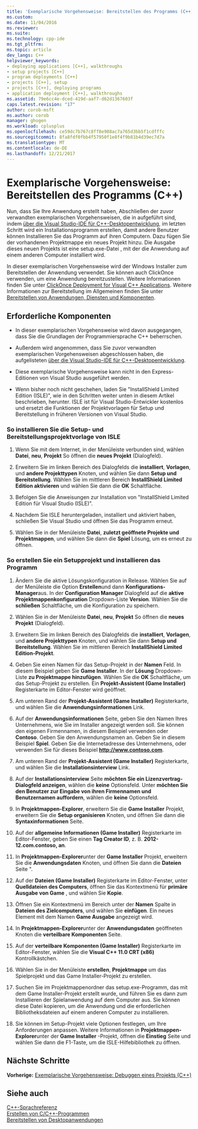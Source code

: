 ```yaml
---
title: 'Exemplarische Vorgehensweise: Bereitstellen des Programms (C++) | Microsoft Docs'
ms.custom: 
ms.date: 11/04/2016
ms.reviewer: 
ms.suite: 
ms.technology: cpp-ide
ms.tgt_pltfrm: 
ms.topic: article
dev_langs: C++
helpviewer_keywords:
- deploying applications [C++], walkthroughs
- setup projects [C++]
- program deployments [C++]
- projects [C++], setup
- projects [C++], deploying programs
- application deployment [C++], walkthroughs
ms.assetid: 79e6cc4e-dced-419d-aaf7-d62d1367603f
caps.latest.revision: "17"
author: corob-msft
ms.author: corob
manager: ghogen
ms.workload: cplusplus
ms.openlocfilehash: ce59dc7b767c8ff8e988ac7a765d3bb5f1cdfffc
ms.sourcegitcommit: 8fa8fdf0fbb4f57950f1e8f4f9b81b4d39ec7d7a
ms.translationtype: MT
ms.contentlocale: de-DE
ms.lasthandoff: 12/21/2017
---
```

# <a name="walkthrough-deploying-your-program-c"></a>Exemplarische Vorgehensweise: Bereitstellen des Programms (C++)
Nun, dass Sie Ihre Anwendung erstellt haben, Abschließen der zuvor verwandten exemplarischen Vorgehensweisen, die in aufgeführt sind, indem [über die Visual Studio-IDE für C++-Desktopentwicklung](../ide/using-the-visual-studio-ide-for-cpp-desktop-development.md), im letzten Schritt wird ein Installationsprogramm erstellen, damit andere Benutzer können Installieren Sie das Programm auf ihren Computern. Dazu fügen Sie der vorhandenen Projektmappe ein neues Projekt hinzu. Die Ausgabe dieses neuen Projekts ist eine setup.exe-Datei , mit der die Anwendung auf einem anderen Computer installiert wird.  
  
 In dieser exemplarischen Vorgehensweise wird der Windows Installer zum Bereitstellen der Anwendung verwendet. Sie können auch ClickOnce verwenden, um eine Anwendung bereitzustellen. Weitere Informationen finden Sie unter [ClickOnce Deployment for Visual C++ Applications](../ide/clickonce-deployment-for-visual-cpp-applications.md). Weitere Informationen zur Bereitstellung im Allgemeinen finden Sie unter [Bereitstellen von Anwendungen, Diensten und Komponenten](/visualstudio/deployment/deploying-applications-services-and-components).  
  
## <a name="prerequisites"></a>Erforderliche Komponenten  
  
-   In dieser exemplarischen Vorgehensweise wird davon ausgegangen, dass Sie die Grundlagen der Programmiersprache C++ beherrschen.  
  
-   Außerdem wird angenommen, dass Sie zuvor verwandten exemplarischen Vorgehensweisen abgeschlossen haben, die aufgelisteten [über die Visual Studio-IDE für C++-Desktopentwicklung](../ide/using-the-visual-studio-ide-for-cpp-desktop-development.md).  
  
-   Diese exemplarische Vorgehensweise kann nicht in den Express-Editionen von Visual Studio ausgeführt werden.  
  
-   Wenn bisher noch nicht geschehen, laden Sie "InstallShield Limited Edition (ISLE)", wie in den Schritten weiter unten in diesem Artikel beschrieben, herunter. ISLE ist für Visual Studio-Entwickler kostenlos und ersetzt die Funktionen der Projektvorlagen für Setup und Bereitstellung in früheren Versionen von Visual Studio.  
  
### <a name="to-install-the-isle-setup-and-deployment-project-template"></a>So installieren Sie die Setup- und Bereitstellungsprojektvorlage von ISLE  
  
1.  Wenn Sie mit dem Internet, in der Menüleiste verbunden sind, wählen **Datei**, **neu**, **Projekt** So öffnen die **neues Projekt** (Dialogfeld).  
  
2.  Erweitern Sie im linken Bereich des Dialogfelds die **installiert**, **Vorlagen**, und **andere Projekttypen** Knoten, und wählen Sie dann **Setup und Bereitstellung**. Wählen Sie im mittleren Bereich **InstallShield Limited Edition aktivieren** und wählen Sie dann die **OK** Schaltfläche.  
  
3.  Befolgen Sie die Anweisungen zur Installation von "InstallShield Limited Edition für Visual Studio (ISLE)".  
  
4.  Nachdem Sie ISLE heruntergeladen, installiert und aktiviert haben, schließen Sie Visual Studio und öffnen Sie das Programm erneut.  
  
5.  Wählen Sie in der Menüleiste **Datei**, **zuletzt geöffnete Projekte und Projektmappen**, und wählen Sie dann die **Spiel** Lösung, um es erneut zu öffnen.  
  
### <a name="to-create-a-setup-project-and-install-your-program"></a>So erstellen Sie ein Setupprojekt und installieren das Programm  
  
1.  Ändern Sie die aktive Lösungskonfiguration in Release. Wählen Sie auf der Menüleiste die Option **Erstellen**und dann **Konfigurations-Manager**aus. In der **Configuration Manager** Dialogfeld auf die **aktive Projektmappenkonfiguration** Dropdown-Liste **Version**. Wählen Sie die **schließen** Schaltfläche, um die Konfiguration zu speichern.  
  
2.  Wählen Sie in der Menüleiste **Datei**, **neu**, **Projekt** So öffnen die **neues Projekt** (Dialogfeld).  
  
3.  Erweitern Sie im linken Bereich des Dialogfelds die **installiert**, **Vorlagen**, und **andere Projekttypen** Knoten, und wählen Sie dann **Setup und Bereitstellung**. Wählen Sie im mittleren Bereich **InstallShield Limited Edition-Projekt**.  
  
4.  Geben Sie einen Namen für das Setup-Projekt in der **Namen** Feld. In diesem Beispiel geben Sie **Game Installer**. In der **Lösung** Dropdown-Liste **zu Projektmappe hinzufügen**. Wählen Sie die **OK** Schaltfläche, um das Setup-Projekt zu erstellen. Ein **Projekt-Assistent (Game Installer)** Registerkarte im Editor-Fenster wird geöffnet.  
  
5.  Am unteren Rand der **Projekt-Assistent (Game Installer)** Registerkarte, und wählen Sie die **Anwendungsinformationen** Link.  
  
6.  Auf der **Anwendungsinformationen** Seite, geben Sie den Namen Ihres Unternehmens, wie Sie im Installer angezeigt werden soll. Sie können den eigenen Firmennamen, in diesem Beispiel verwenden oder **Contoso**. Geben Sie den Anwendungsnamen an. Geben Sie in diesem Beispiel **Spiel**. Geben Sie die Internetadresse des Unternehmens, oder verwenden Sie für dieses Beispiel **http://www.contoso.com**.  
  
7.  Am unteren Rand der **Projekt-Assistent (Game Installer)** Registerkarte, und wählen Sie die **Installationsinterview** Link.  
  
8.  Auf der **Installationsinterview** Seite **möchten Sie ein Lizenzvertrag-Dialogfeld anzeigen**, wählen die **keine** Optionsfeld. Unter **möchten Sie den Benutzer zur Eingabe von ihren Firmennamen und Benutzernamen auffordern**, wählen die **keine** Optionsfeld.  
  
9. In **Projektmappen-Explorer**, erweitern Sie die **Game Installer** Projekt, erweitern Sie die **Setup organisieren** Knoten, und öffnen Sie dann die **Syntaxinformationen** Seite.  
  
10. Auf der **allgemeine Informationen (Game Installer)** Registerkarte im Editor-Fenster, geben Sie einen **Tag Creator ID**, z. B. **2012-12.com.contoso, an**.  
  
11. In **Projektmappen-Explorer**unter der **Game Installer** Projekt, erweitern Sie die **Anwendungsdaten** Knoten, und öffnen Sie dann die **Dateien** Seite ".  
  
12. Auf der **Dateien (Game Installer)** Registerkarte im Editor-Fenster, unter **Quelldateien des Computers**, öffnen Sie das Kontextmenü für **primäre Ausgabe von Game** , und wählen Sie **Kopie**.  
  
13. Öffnen Sie ein Kontextmenü im Bereich unter der **Namen** Spalte in **Dateien des Zielcomputers**, und wählen Sie **einfügen**. Ein neues Element mit dem Namen **Game Ausgabe** angezeigt wird.  
  
14. In **Projektmappen-Explorer**unter der **Anwendungsdaten** geöffneten Knoten die **verteilbare Komponenten** Seite.  
  
15. Auf der **verteilbare Komponenten (Game Installer)** Registerkarte im Editor-Fenster, wählen Sie die **Visual C++ 11.0 CRT (x86)** Kontrollkästchen.  
  
16. Wählen Sie in der Menüleiste **erstellen**, **Projektmappe** um das Spielprojekt und das Game Installer-Projekt zu erstellen.  
  
17. Suchen Sie im Projektmappenordner das setup.exe-Programm, das mit dem Game Installer-Projekt erstellt wurde, und führen Sie es dann zum Installieren der Spielanwendung auf dem Computer aus. Sie können diese Datei kopieren, um die Anwendung und die erforderlichen Bibliotheksdateien auf einem anderen Computer zu installieren.  
  
18. Sie können im Setup-Projekt viele Optionen festlegen, um Ihre Anforderungen anpassen. Weitere Informationen in **Projektmappen-Explorer**unter der **Game Installer** -Projekt, öffnen die **Einstieg** Seite und wählen Sie dann die F1-Taste, um die ISLE-Hilfebibliothek zu öffnen.  
  
## <a name="next-steps"></a>Nächste Schritte  
 **Vorherige:** [Exemplarische Vorgehensweise: Debuggen eines Projekts (C++)](../ide/walkthrough-debugging-a-project-cpp.md)  
  
## <a name="see-also"></a>Siehe auch  
 [C++-Sprachreferenz](../cpp/cpp-language-reference.md)   
 [Erstellen von C/C++-Programmen](../build/building-c-cpp-programs.md)  
 [Bereitstellen von Desktopanwendungen](../ide/deploying-native-desktop-applications-visual-cpp.md)